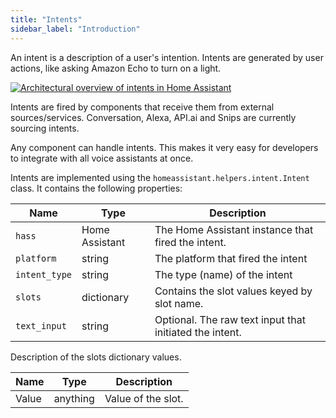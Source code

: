 ```yaml
---
title: "Intents"
sidebar_label: "Introduction"
---
```


An intent is a description of a user's intention. Intents are generated by user actions, like asking Amazon Echo to turn on a light.

<a href='https://docs.google.com/drawings/d/1i9AsOQNCBCaeM14QwEglZizV0lZiWKHZgroZc9izB0E/edit'>
  <img
    src='/img/en/intents/overview.png'
    alt='Architectural overview of intents in Home Assistant'
  />
</a>


Intents are fired by components that receive them from external sources/services. Conversation, Alexa, API.ai and Snips are currently sourcing intents.

Any component can handle intents. This makes it very easy for developers to integrate with all voice assistants at once.

Intents are implemented using the `homeassistant.helpers.intent.Intent` class. It contains the following properties:

| Name | Type | Description |
| ---- | ---- | ----------- |
| `hass` | Home Assistant | The Home Assistant instance that fired the intent.
| `platform` | string | The platform that fired the intent
| `intent_type` | string | The type (name) of the intent
| `slots` | dictionary | Contains the slot values keyed by slot name.
| `text_input` | string | Optional. The raw text input that initiated the intent.

Description of the slots dictionary values.

| Name | Type | Description |
| ---- | ---- | ----------- |
| Value | anything | Value of the slot.
